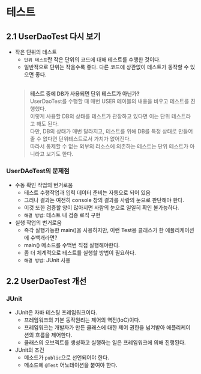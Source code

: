 # 테스트

## 2.1 UserDaoTest 다시 보기
* 작은 단위의 테스트
  * `단위 테스트`란 작은 단위의 코드에 대해 테스트를 수행한 것이다.
  * 일반적으로 단위는 작을수록 좋다. 다른 코드에 상관없이 테스트가 동작할 수 있으면 좋다.
  <br></br>
  > **테스트 중에 DB가 사용되면 단위 테스트가 아닌가?**  
  > UserDaoTest를 수행할 때 매번 USER 테이블의 내용을 비우고 테스트를 진행했다.  
  > 이렇게 사용할 DB의 상태를 테스트가 관장하고 있다면 이는 단위 테스트라고 해도 된다.  
  > 다만, DB의 상태가 매번 달라지고, 테스트를 위해 DB를 특정 상태로 만들어줄 수 없다면 단위테스트로서 가치가 없어진다.  
  > 따라서 통제할 수 없는 외부의 리소스에 의존하는 테스트는 단위 테스트가 아니라고 보기도 한다.  

### UserDAoTest의 문제점
* 수동 확인 작업의 번거로움
  * 테스트 수행작업과 입력 데이터 준비는 자동으로 되어 있음
  * 그러나 결과는 여전히 console 창의 결과를 사람의 눈으로 판단해야 한다.
  * 이것 또한 검증할 양이 많아지면 사람의 눈으로 일일히 확인 불가능하다.
  * `해결 방법`: 테스트 내 검증 로직 구현
* 실행 작업의 번거로움
  * 즉각 실행가능한 main()을 사용하지만, 이런 Test용 클래스가 한 에플리케이션에 수백개라면?
  * main() 메소드를 수백번 직접 실행해야한다.
  * 좀 더 체계적으로 테스트를 실행할 방법이 필요하다. 
  * `해결 방법`: JUnit 사용

## 2.2 UserDaoTest 개선
### JUnit
  * JUnit은 자바 테스팅 프레임워크이다.
      * 프레임워크의 기본 동작원리는 제어의 역전(IoC)이다.
      * 프레임워크는 개발자가 만든 클래스에 대한 제어 권한을 넘겨받아 애플리케이션의 흐름을 제어한다.
      * 클래스의 오브젝트를 생성하고 실행하는 일은 프레임워크에 의해 진행된다.
  * JUnit의 조건
    * 메소드가 `public`으로 선언되어야 한다.
    * 메소드에 `@Test` 어노테이션을 붙여야 한다. 
